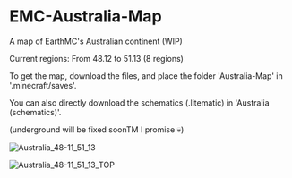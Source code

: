 # EMC-Australia-Map
A map of EarthMC's Australian continent (WIP)

Current regions:
  From 48.12 to 51.13 (8 regions)

To get the map, download the files, and place the folder 'Australia-Map' in '.minecraft/saves'.

You can also directly download the schematics (.litematic) in 'Australia (schematics)'.


(underground will be fixed soonTM I promise 💀)

![Australia_48-11_51_13](https://user-images.githubusercontent.com/84342903/181632037-7db21708-bde9-486a-9ea5-2ae8afe1c82e.png)

![Australia_48-11_51_13_TOP](https://user-images.githubusercontent.com/84342903/181631417-eb634e94-8e9b-46d5-9442-12afe4f4f7dd.png)
